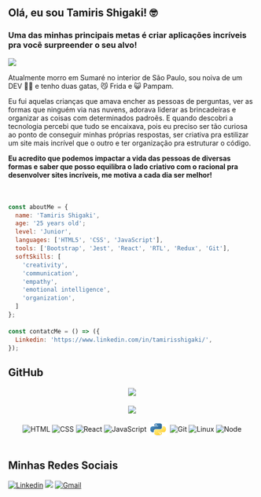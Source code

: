 
## Olá, eu sou Tamiris Shigaki! 🤓

### Uma das minhas principais metas é criar aplicações incríveis pra você surpreender o seu alvo!

<div>
  <img id="imgEu" align="left" width="200px" src="https://user-images.githubusercontent.com/94326866/165101316-e14cb889-48d8-4d6a-a6ea-e71efdff2b1b.png">
  </br>
  <p>Atualmente morro em Sumaré no interior de São Paulo, sou noiva de um DEV 👨‍💻 e tenho duas gatas, 😼 Frida e 😺 Pampam.</p>
  <p>Eu fui aquelas crianças que amava encher as pessoas de perguntas, ver as formas que ninguém via nas nuvens, adorava liderar as brincadeiras e     organizar as coisas com determinados padroẽs. E quando descobri a tecnologia percebi que tudo se encaixava, pois eu preciso ser tão curiosa ao ponto de   conseguir minhas próprias respostas, ser criativa pra estilizar um site mais incrível que o outro e ter organização pra estruturar o código.</p>
  <strong>Eu acredito que podemos impactar a vida das pessoas de diversas formas e saber que posso equilibra o lado criativo com o racional pra   desenvolver sites incríveis, me motiva a cada dia ser melhor!</strong>
</div>

</br>
</br>

```JavaScript
const aboutMe = {
  name: 'Tamiris Shigaki',
  age: '25 years old';
  level: 'Junior',
  languages: ['HTML5', 'CSS', 'JavaScript'],
  tools: ['Bootstrap', 'Jest', 'React', 'RTL', 'Redux', 'Git'],
  softSkills: [
    'creativity',
    'communication',
    'empathy',
    'emotional intelligence',
    'organization',
  ]
};

const contatcMe = () => ({
  Linkedin: 'https://www.linkedin.com/in/tamirisshigaki/',
});
```

## GitHub

<div align="center">
<a href="https://github.com/anuraghazra/github-readme-stats">
  <img align="center" width="500px" src="https://github-readme-stats.vercel.app/api?username=TamirisShigaki&count_private=true&show_icons=true&theme=material-palenight" />
</a>
</br>
</br>
<a href="https://github.com/anuraghazra/github-readme-stats">
  <img align="center" width="500px" src="https://github-readme-stats.vercel.app/api/top-langs/?username=TamirisShigaki&layout=compact&theme=material-palenight" />
</a>

<br>

<div style="display: inline_block"><br>
  <img align="center" alt="HTML" height="30" width="40" src="https://cdn.jsdelivr.net/gh/devicons/devicon/icons/html5/html5-original.svg">
  <img align="center" alt="CSS" height="30" width="40" src="https://cdn.jsdelivr.net/gh/devicons/devicon/icons/css3/css3-original.svg">
  <img align="center" alt="React" height="30" width="40" src="https://cdn.jsdelivr.net/gh/devicons/devicon/icons/react/react-original.svg">
  <img align="center" alt="JavaScript" height="30" width="40" src="https://cdn.jsdelivr.net/gh/devicons/devicon/icons/javascript/javascript-original.svg">
   <img align="center" alt="Python" height="30" width="40" src="https://raw.githubusercontent.com/devicons/devicon/master/icons/python/python-original.svg">
  <img align="center" alt="Git" height="30" width="40" src="https://cdn.jsdelivr.net/gh/devicons/devicon/icons/git/git-original.svg">
  <img align="center" alt="Linux" height="30" width="40" src="https://cdn.jsdelivr.net/gh/devicons/devicon/icons/linux/linux-original.svg">
  <img align="center" alt="Node" height="30" width="40" src="https://cdn.jsdelivr.net/gh/devicons/devicon/icons/nodejs/nodejs-original-wordmark.svg"/>
</div>
</div>
<br>

## Minhas Redes Sociais 

<div>
  <a href="https://www.linkedin.com/in/tamirisshigaki/" target="_blank" rel="external"><img src="https://img.shields.io/badge/LinkedIn-0077B5?style=for-the-badge&logo=linkedin&logoColor=white" alt="Linkedin"></a>
   <a href="https://www.instagram.com/shigakii/" target="_blank"><img src="https://img.shields.io/badge/-Instagram-%23E4405F?style=for-the-badge&logo=instagram&logoColor=white" target="_blank"></a>
  <a href="mailto:shigakiendo@gmail.com" target="_blank"><img src="https://img.shields.io/badge/Gmail-D14836?style=for-the-badge&logo=gmail&logoColor=white" alt="Gmail"></a>
</div>
<br>


